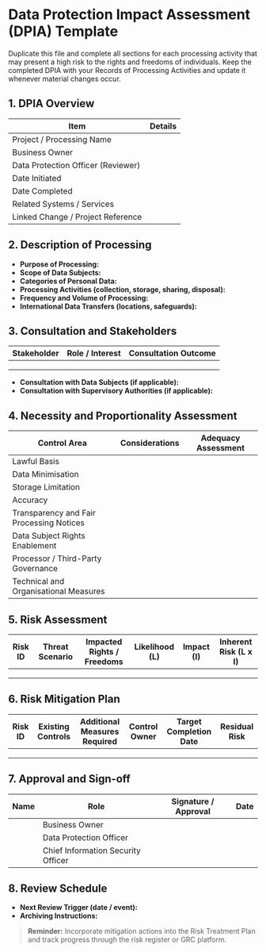 # Data Protection Impact Assessment (DPIA) Template

Duplicate this file and complete all sections for each processing activity that may present a high risk to the rights and freedoms of individuals. Keep the completed DPIA with your Records of Processing Activities and update it whenever material changes occur.

## 1. DPIA Overview

| Item | Details |
| --- | --- |
| Project / Processing Name | |
| Business Owner | |
| Data Protection Officer (Reviewer) | |
| Date Initiated | |
| Date Completed | |
| Related Systems / Services | |
| Linked Change / Project Reference | |

## 2. Description of Processing

- **Purpose of Processing:** 
- **Scope of Data Subjects:** 
- **Categories of Personal Data:** 
- **Processing Activities (collection, storage, sharing, disposal):** 
- **Frequency and Volume of Processing:** 
- **International Data Transfers (locations, safeguards):** 

## 3. Consultation and Stakeholders

| Stakeholder | Role / Interest | Consultation Outcome |
| --- | --- | --- |
|  |  |  |
|  |  |  |
|  |  |  |

- **Consultation with Data Subjects (if applicable):** 
- **Consultation with Supervisory Authorities (if applicable):** 

## 4. Necessity and Proportionality Assessment

| Control Area | Considerations | Adequacy Assessment |
| --- | --- | --- |
| Lawful Basis | | |
| Data Minimisation | | |
| Storage Limitation | | |
| Accuracy | | |
| Transparency and Fair Processing Notices | | |
| Data Subject Rights Enablement | | |
| Processor / Third-Party Governance | | |
| Technical and Organisational Measures | | |

## 5. Risk Assessment

| Risk ID | Threat Scenario | Impacted Rights / Freedoms | Likelihood (L) | Impact (I) | Inherent Risk (L x I) |
| --- | --- | --- | --- | --- | --- |
|  |  |  |  |  |  |
|  |  |  |  |  |  |
|  |  |  |  |  |  |

## 6. Risk Mitigation Plan

| Risk ID | Existing Controls | Additional Measures Required | Control Owner | Target Completion Date | Residual Risk |
| --- | --- | --- | --- | --- | --- |
|  |  |  |  |  |  |
|  |  |  |  |  |  |
|  |  |  |  |  |  |

## 7. Approval and Sign-off

| Name | Role | Signature / Approval | Date |
| --- | --- | --- | --- |
|  | Business Owner |  |  |
|  | Data Protection Officer |  |  |
|  | Chief Information Security Officer |  |  |

## 8. Review Schedule

- **Next Review Trigger (date / event):** 
- **Archiving Instructions:** 

> **Reminder:** Incorporate mitigation actions into the Risk Treatment Plan and track progress through the risk register or GRC platform.
